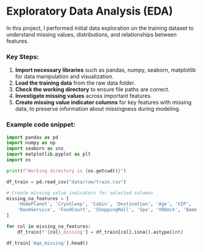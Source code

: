 # Exploratory Data Analysis (EDA)

In this project, I performed initial data exploration on the training dataset to understand missing values, distributions, and relationships between features.

### Key Steps:

1. **Import necessary libraries** such as pandas, numpy, seaborn, matplotlib for data manipulation and visualization.
2. **Load the training data** from the raw data folder.
3. **Check the working directory** to ensure file paths are correct.
4. **Investigate missing values** across important features.
5. **Create missing value indicator columns** for key features with missing data, to preserve information about missingness during modeling.

### Example code snippet:

```python
import pandas as pd
import numpy as np
import seaborn as sns
import matplotlib.pyplot as plt
import os

print(f"Working directory is {os.getcwd()}")

df_train = pd.read_csv("data/raw/train.csv")

# Create missing value indicators for selected columns
missing_na_features = [
    'HomePlanet', 'CryoSleep', 'Cabin', 'Destination', 'Age', 'VIP',
    'RoomService', 'FoodCourt', 'ShoppingMall', 'Spa', 'VRDeck', 'Name'
]

for col in missing_na_features:
    df_train[f'{col}_missing'] = df_train[col].isna().astype(int)

df_train['Age_missing'].head()
